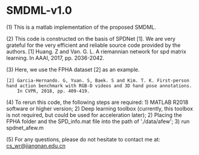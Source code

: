 # SMDML-v1.0
(1) This is a matlab implementation of the proposed SMDML. 

(2) This code is constructed on the basis of SPDNet [1]. We are very grateful for the very efficient and reliable source code provided by the authors.
    [1] Huang. Z and Van. G. L. A riemannian network for spd matrix learning. In AAAI, 2017, pp. 2036-2042.

(3) Here, we use the FPHA dataset [2] as an example. 

    [2] Garcia-Hernando. G, Yuan. S, Baek. S and Kim. T. K. First-person hand action benchmark with RGB-D videos and 3D hand pose annotations. 
        In CVPR, 2018, pp. 409-419.

(4) To rerun this code, the following steps are required: 
    1) MATLAB R2018 software or higher version; 
    2) Deep learning toolbox (currently, this toolbox is not required, but could be used for acceleration later);
    2) Placing the FPHA folder and the SPD_info.mat file into the path of './data/afew';
    3) run spdnet_afew.m

(5) For any questions, please do not hesitate to contact me at: cs_wr@jiangnan.edu.cn
